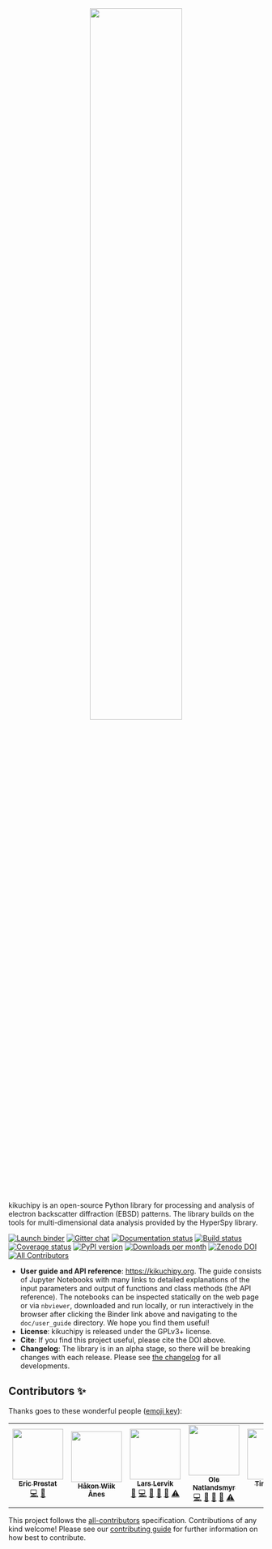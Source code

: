 <div align="center">
  <a href="https://kikuchipy.org">
    <img width="60%" src="doc/_static/logo/plasma_banner.png">
  </a>
</div>

kikuchipy is an open-source Python library for processing and analysis of electron
backscatter diffraction (EBSD) patterns. The library builds on the tools for
multi-dimensional data analysis provided by the HyperSpy library.

[![Launch binder](https://mybinder.org/badge_logo.svg)](https://mybinder.org/v2/gh/pyxem/kikuchipy/HEAD)
[![Gitter chat](https://badges.gitter.im/Join%20Chat.svg)](https://gitter.im/pyxem/kikuchipy)
[![Documentation status](https://readthedocs.org/projects/kikuchipy/badge/?version=latest)](https://kikuchipy.org/en/latest/)
[![Build status](https://github.com/pyxem/kikuchipy/workflows/build/badge.svg)](https://github.com/pyxem/kikuchipy/actions)
[![Coverage status](https://coveralls.io/repos/github/pyxem/kikuchipy/badge.svg?branch=develop)](https://coveralls.io/github/pyxem/kikuchipy?branch=develop)
[![PyPI version](https://img.shields.io/pypi/v/kikuchipy.svg)](https://pypi.python.org/pypi/kikuchipy)
[![Downloads per month](https://pepy.tech/badge/kikuchipy/month)](https://pepy.tech/project/kikuchipy)
[![Zenodo DOI](https://zenodo.org/badge/doi/10.5281/zenodo.3597646.svg)](https://doi.org/10.5281/zenodo.3597646)
[![All Contributors](https://img.shields.io/badge/contributors-5-b1aee3.svg)](#contributors-)

- **User guide and API reference**: https://kikuchipy.org. The guide consists of Jupyter
  Notebooks with many links to detailed explanations of the input parameters and output
  of functions and class methods (the API reference). The notebooks can be inspected
  statically on the web page or via `nbviewer`, downloaded and run locally, or run
  interactively in the browser after clicking the Binder link above and navigating to
  the `doc/user_guide` directory. We hope you find them useful!
- **License**: kikuchipy is released under the GPLv3+ license.
- **Cite**: If you find this project useful, please cite the DOI above.
- **Changelog**: The library is in an alpha stage, so there will be breaking changes
  with each release. Please see
  [the changelog](https://kikuchipy.org/en/latest/changelog.html) for all developments.

## Contributors ✨

Thanks goes to these wonderful people ([emoji key](https://allcontributors.org/docs/en/emoji-key)):

<!-- ALL-CONTRIBUTORS-LIST:START - Do not remove or modify this section -->
<!-- prettier-ignore-start -->
<!-- markdownlint-disable -->
<table>
  <tr>
    <td align="center"><a href="https://github.com/ericpre"><img src="https://avatars.githubusercontent.com/u/11851990?v=4?s=100" width="100px;" alt=""/><br /><sub><b>Eric Prestat</b></sub></a><br /><a href="https://github.com/pyxem/kikuchipy/commits?author=ericpre" title="Code">💻</a> <a href="#maintenance-ericpre" title="Maintenance">🚧</a></td>
    <td align="center"><a href="https://www.ntnu.edu/employees/hakon.w.anes"><img src="https://avatars.githubusercontent.com/u/12139781?v=4?s=100" width="100px;" alt=""/><br /><sub><b>Håkon Wiik Ånes</b></sub></a><br /></td>
    <td align="center"><a href="https://github.com/friedkitteh"><img src="https://avatars.githubusercontent.com/u/11888052?v=4?s=100" width="100px;" alt=""/><br /><sub><b>Lars Lervik</b></sub></a><br /><a href="https://github.com/pyxem/kikuchipy/issues?q=author%3Afriedkitteh" title="Bug reports">🐛</a> <a href="https://github.com/pyxem/kikuchipy/commits?author=friedkitteh" title="Code">💻</a> <a href="https://github.com/pyxem/kikuchipy/commits?author=friedkitteh" title="Documentation">📖</a> <a href="#question-friedkitteh" title="Answering Questions">💬</a> <a href="https://github.com/pyxem/kikuchipy/pulls?q=is%3Apr+reviewed-by%3Afriedkitteh" title="Reviewed Pull Requests">👀</a> <a href="https://github.com/pyxem/kikuchipy/commits?author=friedkitteh" title="Tests">⚠️</a></td>
    <td align="center"><a href="https://github.com/onatlandsmyr"><img src="https://avatars.githubusercontent.com/u/34620114?v=4?s=100" width="100px;" alt=""/><br /><sub><b>Ole Natlandsmyr</b></sub></a><br /><a href="https://github.com/pyxem/kikuchipy/commits?author=onatlandsmyr" title="Code">💻</a> <a href="https://github.com/pyxem/kikuchipy/commits?author=onatlandsmyr" title="Documentation">📖</a> <a href="#question-onatlandsmyr" title="Answering Questions">💬</a> <a href="https://github.com/pyxem/kikuchipy/pulls?q=is%3Apr+reviewed-by%3Aonatlandsmyr" title="Reviewed Pull Requests">👀</a> <a href="https://github.com/pyxem/kikuchipy/commits?author=onatlandsmyr" title="Tests">⚠️</a></td>
    <td align="center"><a href="https://github.com/tinabe"><img src="https://avatars.githubusercontent.com/u/22915119?v=4?s=100" width="100px;" alt=""/><br /><sub><b>Tina Bergh</b></sub></a><br /><a href="https://github.com/pyxem/kikuchipy/commits?author=tinabe" title="Code">💻</a> <a href="https://github.com/pyxem/kikuchipy/pulls?q=is%3Apr+reviewed-by%3Atinabe" title="Reviewed Pull Requests">👀</a></td>
  </tr>
</table>

<!-- markdownlint-restore -->
<!-- prettier-ignore-end -->

<!-- ALL-CONTRIBUTORS-LIST:END -->

This project follows the [all-contributors](https://github.com/all-contributors/all-contributors) specification.
Contributions of any kind welcome! Please see our
[contributing guide](https://kikuchipy.org/en/latest/contributing.html) for further
information on how best to contribute.

